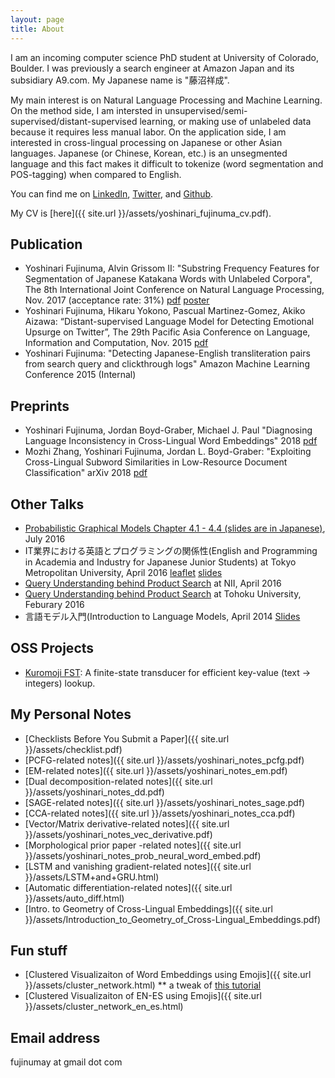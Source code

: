 ```yaml
---
layout: page
title: About
---
```


I am an incoming computer science PhD student at University of Colorado, Boulder.
I was previously a search engineer at Amazon Japan and its subsidiary A9.com. My Japanese name is "藤沼祥成". 

My main interest is on Natural Language Processing and Machine Learning. On the method side, I am intersted in unsupervised/semi-supervised/distant-supervised learning, or making use of unlabeled data because it requires less manual labor. On the application side, I am interested in cross-lingual processing on Japanese or other Asian languages. Japanese (or Chinese, Korean, etc.) is an unsegmented language and this fact makes it difficult to tokenize (word segmentation and POS-tagging) when compared to English. 

You can find me on [LinkedIn](https://jp.linkedin.com/in/yoshinari-fujinuma-4b612959), [Twitter](https://twitter.com/akkikiki), and [Github](https://github.com/akkikiki).

My CV is [here]({{ site.url }}/assets/yoshinari_fujinuma_cv.pdf).

## Publication
* Yoshinari Fujinuma, Alvin Grissom II: "Substring Frequency Features for Segmentation of Japanese Katakana Words with Unlabeled Corpora", The 8th International Joint Conference on Natural Language Processing, Nov. 2017 (acceptance rate: 31%) [pdf](http://aclweb.org/anthology/I17-2013) [poster](https://docs.google.com/presentation/d/1IR6753nvcTF5DnSqgZolasJVaZ3pG7ty6o2CT0-_N6E/edit#slide=id.p3)
* Yoshinari Fujinuma, Hikaru Yokono, Pascual Martinez-Gomez, Akiko Aizawa: “Distant-supervised Language Model for Detecting Emotional Upsurge on Twitter”, The 29th Pacific Asia Conference on Language, Information and Computation, Nov. 2015 [pdf](http://aclweb.org/anthology/Y/Y15/Y15-1056.pdf)
* Yoshinari Fujinuma: "Detecting Japanese-English transliteration pairs from search query and clickthrough logs" Amazon Machine Learning Conference 2015 (Internal) 


## Preprints
* Yoshinari Fujinuma, Jordan Boyd-Graber, Michael J. Paul "Diagnosing Language Inconsistency in Cross-Lingual Word Embeddings" 2018 [pdf](https://openreview.net/pdf?id=rkxdpiA5Ym)
* Mozhi Zhang, Yoshinari Fujinuma, Jordan L. Boyd-Graber: "Exploiting Cross-Lingual Subword Similarities in Low-Resource Document Classification" arXiv 2018 [pdf](https://arxiv.org/abs/1812.09617)


## Other Talks
* [Probabilistic Graphical Models Chapter 4.1 - 4.4 (slides are in Japanese)](http://www.slideshare.net/yoshinarifujinuma/pgm-chapter4-firstpartforpublic2-64271462), July 2016
* IT業界における英語とプログラミングの関係性(English and Programming in Academia and Industry for Japanese Junior Students) at Tokyo Metropolitan University, April 2016 [leaflet](http://www.sd.tmu.ac.jp/extra/download.html?d=assets/files/download/news/ver0_ICTspecial20160426.pdf) [slides](http://www.slideshare.net/yoshinarifujinuma/it-63436578)
* [Query Understanding behind Product Search](http://www-al.nii.ac.jp/blog/2016-4-1-seminar-talk-by-yoshinari-fujinuma/)  at NII, April 2016
* [Query Understanding behind Product Search](http://www.cl.ecei.tohoku.ac.jp/index.php?MiCS) at Tohoku University, Feburary 2016
* 言語モデル入門(Introduction to Language Models, April 2014 [Slides](http://www.slideshare.net/yoshinarifujinuma/04-12-labmeetingforpublic)

## OSS Projects
* [Kuromoji FST](https://github.com/atilika/fst): A finite-state transducer for efficient key-value (text -> integers) lookup.

## My Personal Notes
* [Checklists Before You Submit a Paper]({{ site.url }}/assets/checklist.pdf)
* [PCFG-related notes]({{ site.url }}/assets/yoshinari_notes_pcfg.pdf)
* [EM-related notes]({{ site.url }}/assets/yoshinari_notes_em.pdf)
* [Dual decomposition-related notes]({{ site.url }}/assets/yoshinari_notes_dd.pdf)
* [SAGE-related notes]({{ site.url }}/assets/yoshinari_notes_sage.pdf)
* [CCA-related notes]({{ site.url }}/assets/yoshinari_notes_cca.pdf)
* [Vector/Matrix derivative-related notes]({{ site.url }}/assets/yoshinari_notes_vec_derivative.pdf)
* [Morphological prior paper -related notes]({{ site.url }}/assets/yoshinari_notes_prob_neural_word_embed.pdf)
* [LSTM and vanishing gradient-related notes]({{ site.url }}/assets/LSTM+and+GRU.html)
* [Automatic differentiation-related notes]({{ site.url }}/assets/auto_diff.html)
* [Intro. to Geometry of Cross-Lingual Embeddings]({{ site.url }}/assets/Introduction_to_Geometry_of_Cross-Lingual_Embeddings.pdf)

## Fun stuff
* [Clustered Visualizaiton of Word Embeddings using Emojis]({{ site.url }}/assets/cluster_network.html)
** a tweak of [this tutorial](http://bl.ocks.org/GerHobbelt/3071239)
* [Clustered Visualizaiton of EN-ES using Emojis]({{ site.url }}/assets/cluster_network_en_es.html)

## Email address
fujinumay at gmail dot com
